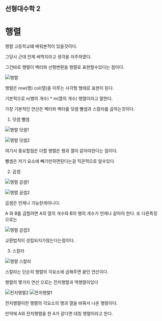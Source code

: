 ## 선형대수학 2

# 행렬

행렬 고등학교떄 배워본적이 있을것이다.

그당시 근데 언제 써먹지라고 생각을 자주하였다.

그건바로 행렬이 벡터와 선형변환을 행렬로 표현할수있다는 점이다.

![행렬 ](https://github.com/rinechran/programLab/blob/master/Linearity/img/matrix.png)

행렬은 row(행) col(열)을 이루는 사각형 형태로 표현이 된다.

기본적으로 n(행의 개수) * m(열의 개수) 행렬이라고 말한다.

가장 기본적인 연산은 벡터와 벡터를 덧셈 뺼셈과 스칼라를 곱하는것이다.

1) 덧셈 뺼셈

![행렬 덧셈1](https://github.com/rinechran/programLab/blob/master/Linearity/img/matrixAdd1.png)

![행렬 덧셈2](https://github.com/rinechran/programLab/blob/master/Linearity/img/matrixAdd2.png)

여기서 중요할점은 더할 행렬은 행과 열이 같아야한다는 점이다.

뺼셈은 저기 요소에 빼기만하면된다는걸 직관적으로 알수있다.


2) 곱셈

![행렬 곰셈1 ](https://github.com/rinechran/programLab/blob/master/Linearity/img/matrixMul1.png)

![행렬 곰셉2 ](https://github.com/rinechran/programLab/blob/master/Linearity/img/matrixMul2.png)

곱셈은 언제나 가능한게아니다.

A 와 B를 곱할려면 A의 열의 개수와 B의 행의 개수가 언제나 같아야 한다. 또 다른특징으로는 

![행렬 곰셉3 ](https://github.com/rinechran/programLab/blob/master/Linearity/img/matrixMul3.png)

교환법칙이 성립되지가않는다는점이다.


3) 스칼라

![행렬 스칼라 ](https://github.com/rinechran/programLab/blob/master/Linearity/img/matrixScala.png)

스칼라는 단순히 행렬의 각요소에 곱해주면 끝인 연산이다.

행렬의 몇가지 연산 으로는 전치행렬과 역행렬이있다

![ 전치행렬2 ](https://github.com/rinechran/programLab/blob/master/Linearity/img/matrixTanspose1.png)
![ 전치행렬1 ](https://github.com/rinechran/programLab/blob/master/Linearity/img/matrixTanspose2.png)

전치행렬이란 행렬의 각요소의 행과 열을 바꿔서 나온 행령이다.

만약에 A와 전치행렬을 한 A가 같다면 대칭 행렬이라고 한다.



